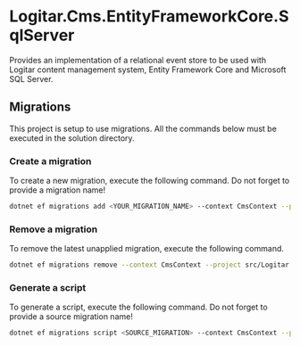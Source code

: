 ﻿# Logitar.Cms.EntityFrameworkCore.SqlServer

Provides an implementation of a relational event store to be used with Logitar content management system, Entity Framework Core and Microsoft SQL Server.

## Migrations

This project is setup to use migrations. All the commands below must be executed in the solution directory.

### Create a migration

To create a new migration, execute the following command. Do not forget to provide a migration name!

```sh
dotnet ef migrations add <YOUR_MIGRATION_NAME> --context CmsContext --project src/Logitar.Cms.EntityFrameworkCore.SqlServer --startup-project src/Logitar.Cms
```

### Remove a migration

To remove the latest unapplied migration, execute the following command.

```sh
dotnet ef migrations remove --context CmsContext --project src/Logitar.Cms.EntityFrameworkCore.SqlServer --startup-project src/Logitar.Cms
```

### Generate a script

To generate a script, execute the following command. Do not forget to provide a source migration name!

```sh
dotnet ef migrations script <SOURCE_MIGRATION> --context CmsContext --project src/Logitar.Cms.EntityFrameworkCore.SqlServer --startup-project src/Logitar.Cms
```
